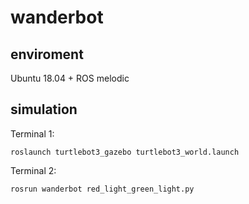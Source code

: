 # wanderbot
## enviroment
Ubuntu 18.04 + ROS melodic

## simulation
Terminal 1:
```
roslaunch turtlebot3_gazebo turtlebot3_world.launch
```
Terminal 2:
```
rosrun wanderbot red_light_green_light.py 
```

